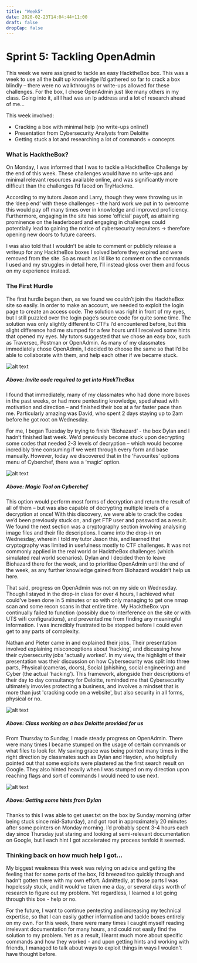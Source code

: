```yaml
---
title: "Week5"
date: 2020-02-23T14:04:44+11:00
draft: false
dropCap: false
---
```

# Sprint 5: Tackling OpenAdmin
This week we were assigned to tackle an easy HacktheBox box. This was a week to use all the built up knowledge I’d gathered so far to crack a box blindly – there were no walkthroughs or write-ups allowed for these challenges.
For the box, I chose OpenAdmin just like many others in my class. Going into it, all I had was an Ip address and a lot of research ahead of me…

This week involved:
+ Cracking a box with minimal help (no write-ups online!)
+ Presentation from Cybersecurity Analysts from Deloitte
+ Getting stuck a lot and researching a lot of commands + concepts
### What is HacktheBox?
On Monday, I was informed that I was to tackle a HacktheBox Challenge by the end of this week. These challenges would have no write-ups and minimal relevant resources available online, and was significantly more difficult than the challenges I’d faced on TryHackme. 

According to my tutors Jason and Larry, though they were throwing us in the ‘deep end’ with these challenges - the hard work we put in to overcome this would pay off many times over in knowledge and improved proficiency. Furthermore, engaging in the site has some ‘official’ payoff, as attaining prominence on the leaderboard and engaging in challenges could potentially lead to gaining the notice of cybersecurity recruiters -> therefore opening new doors to future careers.

I was also told that I wouldn’t be able to comment or publicly release a writeup for any HacktheBox boxes I solved before they expired and were removed from the site. So as much as I’d like to comment on the commands I used and my struggles in detail here, I’ll instead gloss over them and focus on my experience instead.

### The First Hurdle
The first hurdle began then, as we found we couldn’t join the HacktheBox site so easily. In order to make an account, we needed to exploit the login page to create an access code. The solution was right in front of my eyes, but I still puzzled over the login page’s source code for quite some time. The solution was only slightly different to CTFs I’d encountered before, but this slight difference had me stumped for a few hours until I received some hints that opened my eyes.
My tutors suggested that we chose an easy box, such as Traversec, Postman or OpenAdmin. As many of my classmates immediately chose OpenAdmin, I decided to choose the same so that I’d be able to collaborate with them, and help each other if we became stuck. 

![alt text](https://raw.githubusercontent.com/friedchicken1/summer-studio/master/data/img/5/invite.png)
##### Above: Invite code required to get into HackTheBox

I found that immediately, many of my classmates who had done more boxes in the past weeks, or had more pentesting knowledge, sped ahead with motivation and direction – and finished their box at a far faster pace than me. Particularly amazing was David, who spent 2 days staying up to 2am before he got root on Wednesday.

For me, I began Tuesday by trying to finish ‘Biohazard’ - the box Dylan and I hadn’t finished last week. We’d previously become stuck upon decrypting some codes that needed 2-3 levels of decryption – which would become incredibly time consuming if we went through every form and base manually. However, today we discovered that in the ‘Favourites’ options menu of Cyberchef, there was a ‘magic’ option. 

![alt text](https://raw.githubusercontent.com/friedchicken1/summer-studio/master/data/img/5/magic.png)
##### Above: Magic Tool on Cyberchef


This option would perform most forms of decryption and return the result of all of them – but was also capable of decrypting multiple levels of a decryption at once! With this discovery, we were able to crack the codes we’d been previously stuck on, and get FTP user and password as a result. We found the next section was a cryptography section involving analysing image files and their file descriptions. 
I came into the drop-in on Wednesday, wherein I told my tutor Jason this, and learned that cryptography was limited in usefulness mostly to CTF challenges. It was not commonly applied in the real world or HacktheBox challenges (which simulated real world scenarios). Dylan and I decided then to leave Biohazard there for the week, and to prioritise OpenAdmin until the end of the week, as any further knowledge gained from Biohazard wouldn’t help us here.

That said, progress on OpenAdmin was not on my side on Wednesday. Though I stayed in the drop-in class for over 4 hours, I achieved what could’ve been done in 5 minutes or so with only managing to get one nmap scan and some recon scans in that entire time. My HacktheBox vpn continually failed to function (possibly due to interference on the site or with UTS wifi configurations), and prevented me from finding any meaningful information. I was incredibly frustrated to be stopped before I could even get to any parts of complexity.

Nathan and Pieter came in and explained their jobs. Their presentation involved explaining misconceptions about ‘hacking’, and discussing how their cybersecurity jobs 'actually worked'. In my view, the highlight of their presentation was their discussion on how Cybersecurity was split into three parts, Physical (cameras, doors), Social (phishing, social engineering) and Cyber (the actual ‘hacking’). This framework, alongside their descriptions of their day to day consultancy for Deloitte, reminded me that Cybersecurity ultimately invovles protecting a business, and involves a mindset that is more than just 'cracking code on a website', but also security in all forms, physical or no.

![alt text](https://raw.githubusercontent.com/friedchicken1/summer-studio/master/data/img/5/deloitte.jpg)
##### Above: Class working on a box Deloitte provided for us

From Thursday to Sunday, I made steady progress on OpenAdmin. There were many times I became stumped on the usage of certain commands or what files to look for. My saving grace was being pointed many times in the right direction by classmates such as Dylan and Hayden, who helpfully pointed out that some exploits were plastered as the first search result on Google. They also hinted heavily when I was stumped on my direction upon reaching flags and sort of commands I would need to use next.

![alt text](https://raw.githubusercontent.com/friedchicken1/summer-studio/master/data/img/5/discord.png)
##### Above: Getting some hints from Dylan

Thanks to this I was able to get user.txt on the box by Sunday morning (after being stuck since mid-Saturday), and got root in approximately 20 minutes after some pointers on Monday morning. I’d probably spent 3-4 hours each day since Thursday just staring and looking at semi-relevant documentation on Google, but I each hint I got accelerated my process tenfold it seemed. 

### Thinking back on how much help I got...
My biggest weakness this week was relying on advice and getting the feeling that for some parts of the box, I’d breezed too quickly through and hadn’t gotten there with my own effort. Admittedly, at those parts I was hopelessly stuck, and it would’ve taken me a day, or several days worth of research to figure out my problem. Yet regardless, I learned a lot going through this box - help or no.

For the future, I want to continue pentesting and increasing my technical expertise, so that I can easily gather information and tackle boxes entirely on my own. For this week, there were many times I caught myself reading irrelevant documentation for many hours, and could not easily find the solution to my problem. Yet as a result, I learnt much more about specific commands and how they worked - and upon getting hints and working with friends, I managed to talk about ways to exploit things in ways I wouldn't have thought before.

